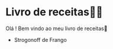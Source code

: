 # Livro de receitas:man_cook:

Olá ! Bem vindo ao meu livro de receitas:wave:

- Strogonoff de Frango
